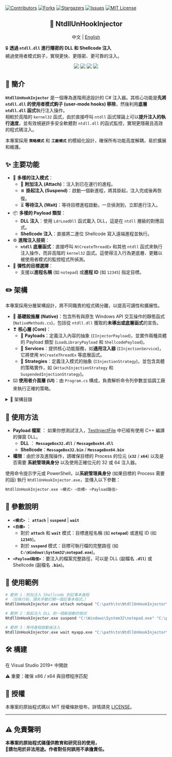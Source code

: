 [![Contributors][contributors-shield]][contributors-url]
[![Forks][forks-shield]][forks-url]
[![Stargazers][stars-shield]][stars-url]
[![Issues][issues-shield]][issues-url]
[![MIT License][license-shield]][license-url]

<div align="center">
  <h2 align="center">🧬 NtdllUnHookInjector</h3>

  <p align="center">
    中文
	| 
    <a href="https://github.com/Neillife/NtdllUnHookInjector/blob/master/README.md">English</a>
  </p>
</div>

🔒 **透過 `ntdll.dll` 進行隱密的 DLL 和 Shellcode 注入**  
繞過使用者模式鉤子，實現更快、更隱密、更可靠的注入。

<p align="center">
  <img src="https://img.shields.io/badge/Platform-Windows-blue?logo=windows" />
  <img src="https://img.shields.io/badge/Language-C%23-purple?logo=csharp" />
  <img src="https://img.shields.io/badge/Build-Passing-brightgreen?logo=githubactions" />
  <img src="https://img.shields.io/badge/License-MIT-lightgrey?logo=open-source-initiative" />
</p>


## 📝 簡介
**`NtdllUnHookInjector`** 是一個專為進階用途設計的 C# 注入器。其核心功能是**先將 `ntdll.dll` 的使用者模式鉤子 (user-mode hooks) 移除**，然後利用**底層 `ntdll.dll` 函式**執行注入操作。  
相較於高階的 `kernel32` 函式，由於直接呼叫 `ntdll` 函式理論上可以**提升注入的執行速度**，並有效規避許多安全軟體對 `ntdll.dll` 的函式監控，實現更隱蔽且高效的程式碼注入。

本專案採用 **`策略模式`** 和 **`工廠模式`** 的模組化設計，確保所有功能高度解耦，易於擴展和維護。


## ✨ 主要功能
- 🧩 **多樣的注入模式**：
  - 🔗 **附加注入 (Attach)**：注入到已在運行的進程。
  - ⏸️ **掛起注入 (Suspend)**：啟動一個新進程，將其掛起，注入完成後再恢復。
  - ⏳ **等待注入 (Wait)**：等待目標進程啟動，一旦偵測到，立即進行注入。
- 📦 **多樣的 Payload 類型**：
  - **DLL 注入**：使用 `LdrLoadDll` 函式載入 DLL，這是在 `ntdll` 層級的對應函式。
  - **Shellcode 注入**：直接將二進位 Shellcode 寫入遠端進程並執行。
- ⚙️ **進階注入技術**：
  - **`ntdll` 底層函式**：直接呼叫 `NtCreateThreadEx` 和其他 `ntdll` 函式來執行注入操作，而非高階的 `kernel32` 函式。這使得注入行為更底層、更難以被使用者模式的監控程式所偵測。
- 🎯 **彈性的目標選擇**：
  - 支援以**進程名稱** (如 `notepad`) 或**進程 ID** (如 `12345`) 指定目標。


## ✏️ 架構
本專案採用分層架構設計，將不同職責的程式碼分離，以提高可讀性和擴展性。

- 🔨 **基礎設施層 (Native)**：包含所有與原生 Windows API 交互操作的靜態函式 (`NativeMethods.cs`)，包括從 `ntdll.dll` 獲取的**未導出或底層函式**的宣告。
- ❣ **核心層 (Core)**：
  - 📄 **Payloads**：定義注入內容的抽象 (`IInjectorPayload`)，並實作兩種具體的 Payload 類型 (`LoadLibraryPayload` 和 `ShellcodePayload`)。
  - 📡 **Services**：提供核心功能服務，如**通用注入器** (`IInjectionService`)，它將使用 `NtCreateThreadEx` 等底層函式。
  - 🔀 **Strategies**：定義注入模式的抽象 (`IInjectionStrategy`)，並包含具體的策略實作，如 (`AttachInjectionStrategy` 和 `SuspendedInjectionStrategy`)。
- ⌨️ **使用者介面層 (UI)**：由 `Program.cs` 構成，負責解析命令列參數並協調工廠來執行正確的策略。

<details>
  <summary> 📂 架構目錄</summary>

```bash
NtdllUnHookInjector/
├── Core/
│   ├── Payloads/              # Injection payloads
│   ├── Services/              # Injection services
│   └── Strategies/            # Injection strategies
├── Native/                    # Windows API bindings
└── TestInjectFile/            # Sample DLLs and shellcode
```
</details>


## 🚀 使用方法
- **Payload 檔案** ： 如果你想測試注入，[TestInjectFile](https://github.com/Neillife/NtdllUnHookInjector/tree/master/NtdllUnHookInjector/TestInjectFile) 中已經有使用 C++ 編譯的彈窗 DLL。
  - **DLL** ： **`MessageBox32.dll`** / **`MessageBox64.dll`**
  - **Shellcode**：**`MessageBox32.bin`** / **`MessageBox64.bin`**
- **權限**：由於涉及進階操作，請確保目標的 Process 的位元 (**`x32`** / **`x64`**) 以及是否需要 **系統管理員身分** 以及使用正確位元的 32 或 64 注入器。

使用命令提示字元或 PowerShell，以**系統管理員身分** (如果目標的 Process 需要的話) 執行 `NtdllUnHookInjector.exe`，並傳入以下參數：

```bash
NtdllUnHookInjector.exe <模式> <目標> <Payload路徑>
```

## 🔹 參數說明

- **`<模式>`** ： **`attach`** | **`suspend`** | **`wait`**
- **`<目標>`** ： 
  - 對於 **`attach`** 和 **`wait`** 模式：目標進程名稱 (如 **`notepad`**) 或進程 ID (如 **`12345`**)。
  - 對於 **`suspend`** 模式：目標可執行檔的完整路徑 (如 **`C:\Windows\System32\notepad.exe`**)。
- **`<Payload路徑>`**：要注入的檔案完整路徑，可以是 DLL (副檔名 **`.dll`**) 或 Shellcode (副檔名 **`.bin`**)。

## 🔹 使用範例

```bash
# 範例 1：附加注入 Shellcode 到記事本進程
# （在執行前，請先手動打開一個記事本程式。）
NtdllUnHookInjector.exe attach notepad "C:\path\to\NtdllUnHookInjector\TestInjectFile\MessageBox64.bin"

# 範例 2：掛起注入 DLL 到一個新啟動的程式
NtdllUnHookInjector.exe suspend "C:\Windows\System32\notepad.exe" "C:\path\to\NtdllUnHookInjector\TestInjectFile\MessageBox64.dll"

# 範例 3：等待進程啟動後注入
NtdllUnHookInjector.exe wait myapp.exe "C:\path\to\NtdllUnHookInjector\TestInjectFile\MessageBox64.dll"
```


## 🛠️ 構建

在 Visual Studio 2019+ 中開啟

⚠️ 重要：確保 x86 / x64 與目標程序匹配


## 📜 授權

本專案的原始程式碼以 MIT 授權條款發布，詳情請見 [LICENSE](https://github.com/Neillife/NtdllUnHookInjector/blob/master/LICENSE)。

---

## ⚠️ 免責聲明

**本專案的原始程式碼僅供教育和研究目的使用，  
🚫請勿用於非法用途。作者對任何誤用不承擔責任。**





[contributors-shield]: https://img.shields.io/github/contributors/Neillife/NtdllUnHookInjector.svg?style=for-the-badge
[contributors-url]: https://github.com/Neillife/NtdllUnHookInjector/graphs/contributors
[forks-shield]: https://img.shields.io/github/forks/Neillife/NtdllUnHookInjector.svg?style=for-the-badge
[forks-url]: https://github.com/Neillife/NtdllUnHookInjector/network/members
[stars-shield]: https://img.shields.io/github/stars/Neillife/NtdllUnHookInjector.svg?style=for-the-badge
[stars-url]: https://github.com/Neillife/NtdllUnHookInjector/stargazers
[issues-shield]: https://img.shields.io/github/issues/Neillife/NtdllUnHookInjector.svg?style=for-the-badge
[issues-url]: https://github.com/Neillife/NtdllUnHookInjector/issues
[license-shield]: https://img.shields.io/github/license/Neillife/NtdllUnHookInjector.svg?style=for-the-badge
[license-url]: https://github.com/Neillife/NtdllUnHookInjector/blob/master/LICENSE
